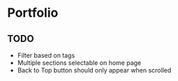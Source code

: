# Portfolio

## TODO
- Filter based on tags
- Multiple sections selectable on home page
- Back to Top button should only appear when scrolled
